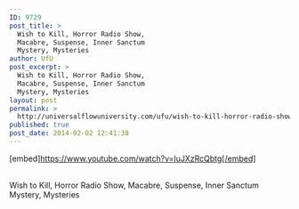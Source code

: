 ```yaml
---
ID: 9729
post_title: >
  Wish to Kill, Horror Radio Show,
  Macabre, Suspense, Inner Sanctum
  Mystery, Mysteries
author: UfU
post_excerpt: >
  Wish to Kill, Horror Radio Show,
  Macabre, Suspense, Inner Sanctum
  Mystery, Mysteries
layout: post
permalink: >
  http://universalflowuniversity.com/ufu/wish-to-kill-horror-radio-show-macabre-suspense-inner-sanctum-mystery-mysteries/
published: true
post_date: 2014-02-02 12:41:38
---
```

[embed]https://www.youtube.com/watch?v=luJXzRcQbtg[/embed]</br></br>
<p>Wish to Kill, Horror Radio Show, Macabre, Suspense, Inner Sanctum Mystery, Mysteries </p>